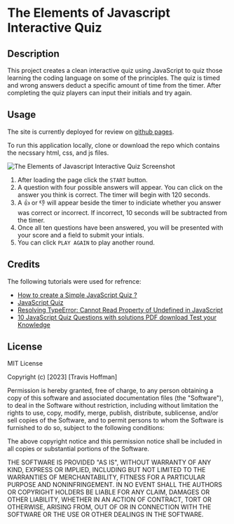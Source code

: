 # The Elements of Javascript Interactive Quiz 

## Description

This project creates a clean interactive quiz using JavaScript to quiz those learning the coding language on some of the principles. The quiz is timed and wrong answers deduct a specific amount of time from the timer. After completing the quiz players can input their initials and try again. 

## Usage

The site is currently deployed for review on [github pages](https://vulpesviator.github.io/04-code-quiz/index.html). 

To run this application locally, clone or download the repo which contains the necssary html, css, and js files. 

![The Elements of Javascript Interactive Quiz Screenshot](https://user-images.githubusercontent.com/123843930/234964270-eba8ffe6-d341-4655-8d41-9b75a286e3d3.gif)

1. After loading the page click the `START` button. 
2. A question with four possible answers will appear. You can click on the answer you think is correct. The timer will begin with 120 seconds. 
3. A 👍 or 👎 will appear beside the timer to indiciate whether you answer was correct or incorrect. If incorrect, 10 seconds will be subtracted from the timer. 
4. Once all ten questions have been answered, you will be presented with your score and a field to submit your intials. 
5. You can click `PLAY AGAIN` to play another round. 


## Credits

The following tutorials were used for refrence:
- [How to create a Simple JavaScript Quiz ?](https://www.geeksforgeeks.org/how-to-create-a-simple-javascript-quiz/#)
- [JavaScript Quiz](https://www.w3schools.com/js/js_quiz.asp)
- [Resolving TypeError: Cannot Read Property of Undefined in JavaScript](https://rollbar.com/blog/javascript-typeerror-cannot-read-property-of-undefined/)
- [10 JavaScript Quiz Questions with solutions PDF download Test your Knowledge](https://basescripts.com/110-javascript-quiz-questions-with-solutions-pdf-download-test-your-knowledge)


## License

MIT License

Copyright (c) [2023] [Travis Hoffman]

Permission is hereby granted, free of charge, to any person obtaining a copy
of this software and associated documentation files (the "Software"), to deal
in the Software without restriction, including without limitation the rights
to use, copy, modify, merge, publish, distribute, sublicense, and/or sell
copies of the Software, and to permit persons to whom the Software is
furnished to do so, subject to the following conditions:

The above copyright notice and this permission notice shall be included in all
copies or substantial portions of the Software.

THE SOFTWARE IS PROVIDED "AS IS", WITHOUT WARRANTY OF ANY KIND, EXPRESS OR
IMPLIED, INCLUDING BUT NOT LIMITED TO THE WARRANTIES OF MERCHANTABILITY,
FITNESS FOR A PARTICULAR PURPOSE AND NONINFRINGEMENT. IN NO EVENT SHALL THE
AUTHORS OR COPYRIGHT HOLDERS BE LIABLE FOR ANY CLAIM, DAMAGES OR OTHER
LIABILITY, WHETHER IN AN ACTION OF CONTRACT, TORT OR OTHERWISE, ARISING FROM,
OUT OF OR IN CONNECTION WITH THE SOFTWARE OR THE USE OR OTHER DEALINGS IN THE
SOFTWARE.
